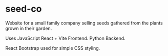 # seed-co

Website for a small family company selling seeds gathered from the plants grown in their garden.

Uses JavaScript React + Vite Frontend. Python Backend.

React Bootstrap used for simple CSS styling. 
